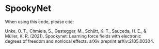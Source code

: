 # SpookyNet

When using this code, please cite:

Unke, O. T., Chmiela, S., Gastegger, M., Schütt, K. T., Sauceda, H. E., & Müller, K. R. (2021). Spookynet: Learning force fields with electronic degrees of freedom and nonlocal effects. arXiv preprint arXiv:2105.00304.

